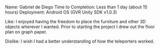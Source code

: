 Name: Gabriel de Diego
Time to Completion: Less than 1 day (about 15 hours)
Deployment: Android OS (GVR Unity SDK v1.0.3)

Like: I enjoyed having the freedom to place the furniture and other 3D objects wherever I wanted. Prior to starting the project I drew out the floor plan on graph paper.

Dislike: I wish I had a better understanding of how the teleporters worked.


